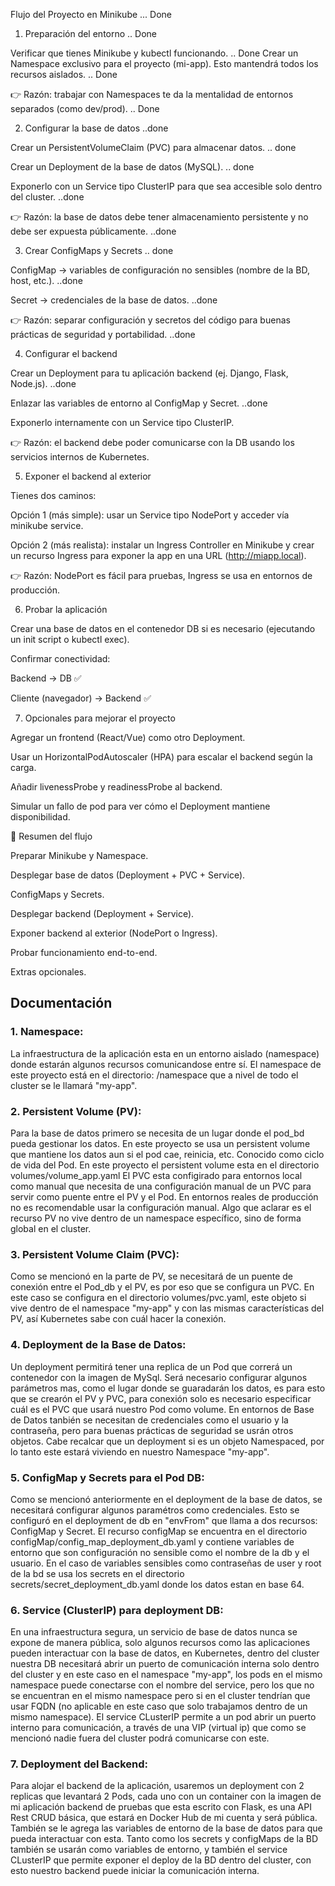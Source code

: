 Flujo del Proyecto en Minikube ... Done
1. Preparación del entorno  .. Done

Verificar que tienes Minikube y kubectl funcionando.  .. Done
Crear un Namespace exclusivo para el proyecto (mi-app). Esto mantendrá todos los recursos aislados. .. Done

👉 Razón: trabajar con Namespaces te da la mentalidad de entornos separados (como dev/prod). .. Done

2. Configurar la base de datos ..done

Crear un PersistentVolumeClaim (PVC) para almacenar datos. .. done

Crear un Deployment de la base de datos (MySQL). .. done

Exponerlo con un Service tipo ClusterIP para que sea accesible solo dentro del cluster. ..done

👉 Razón: la base de datos debe tener almacenamiento persistente y no debe ser expuesta públicamente. ..done

3. Crear ConfigMaps y Secrets .. done

ConfigMap → variables de configuración no sensibles (nombre de la BD, host, etc.). ..done

Secret → credenciales de la base de datos. ..done

👉 Razón: separar configuración y secretos del código para buenas prácticas de seguridad y portabilidad. ..done

4. Configurar el backend

Crear un Deployment para tu aplicación backend (ej. Django, Flask, Node.js). ..done

Enlazar las variables de entorno al ConfigMap y Secret. ..done

Exponerlo internamente con un Service tipo ClusterIP.

👉 Razón: el backend debe poder comunicarse con la DB usando los servicios internos de Kubernetes.

5. Exponer el backend al exterior

Tienes dos caminos:

Opción 1 (más simple): usar un Service tipo NodePort y acceder vía minikube service.

Opción 2 (más realista): instalar un Ingress Controller en Minikube y crear un recurso Ingress para exponer la app en una URL (http://miapp.local).

👉 Razón: NodePort es fácil para pruebas, Ingress se usa en entornos de producción.

6. Probar la aplicación

Crear una base de datos en el contenedor DB si es necesario (ejecutando un init script o kubectl exec).

Confirmar conectividad:

Backend → DB ✅

Cliente (navegador) → Backend ✅

7. Opcionales para mejorar el proyecto

Agregar un frontend (React/Vue) como otro Deployment.

Usar un HorizontalPodAutoscaler (HPA) para escalar el backend según la carga.

Añadir livenessProbe y readinessProbe al backend.

Simular un fallo de pod para ver cómo el Deployment mantiene disponibilidad.

🧭 Resumen del flujo

Preparar Minikube y Namespace.

Desplegar base de datos (Deployment + PVC + Service).

ConfigMaps y Secrets.

Desplegar backend (Deployment + Service).

Exponer backend al exterior (NodePort o Ingress).

Probar funcionamiento end-to-end.

Extras opcionales.


## Documentación

### 1. Namespace:
La infraestructura de la aplicación esta en un entorno aislado (namespace) donde estarán algunos recursos comunicandose entre sí.
El namespace de este proyecto está en el directorio: /namespace que a nivel de todo el cluster se le llamará "my-app".

### 2. Persistent Volume (PV):
Para la base de datos primero se necesita de un lugar donde el pod_bd pueda gestionar los datos.
En este proyecto se usa un persistent volume que mantiene los datos aun si el pod cae, reinicia, etc. Conocido como ciclo de vida del Pod.
En este proyecto el persistent volume esta en el directorio volumes/volume_app.yaml
El PVC esta configirado para entornos local como manual que necesita de una configuración manual de un PVC para servir como puente entre el PV y el Pod.
En entornos reales de producción no es recomendable usar la configuración manual.
Algo que aclarar es el recurso PV no vive dentro de un namespace específico, sino de forma global en el cluster.

### 3. Persistent Volume Claim (PVC):
Como se mencionó en la parte de PV, se necesitará de un puente de conexión entre el Pod_db y el PV, es por eso que se configura un PVC. En este caso se configura en el directorio volumes/pvc.yaml, este objeto si vive dentro de el namespace "my-app" y con las mismas características del PV, así Kubernetes sabe con cuál hacer la conexión.

### 4. Deployment de la Base de Datos:
Un deployment permitirá tener una replica de un Pod que correrá un contenedor con la imagen de MySql. Será necesario configurar algunos parámetros mas, como el lugar donde se guaradarán los datos, es para esto que se crearón el PV y PVC, para conexión solo es necesario especificar cuál es el PVC que usará nuestro Pod como volume. En entornos de Base de Datos tanbién se necesitan de credenciales como el usuario y la contraseña, pero para buenas prácticas de seguridad se usrán otros objetos. Cabe recalcar que un deployment si es un objeto Namespaced, por lo tanto este estará viviendo en nuestro Namespace "my-app".

### 5. ConfigMap y Secrets para el Pod DB:
Como se mencionó anteriormente en el deployment de la base de datos, se necesitará configurar algunos paramétros como credenciales.
Esto se configuró en el deployment de db en "envFrom" que llama a dos recursos: ConfigMap y Secret. El recurso configMap se encuentra en el directorio configMap/config_map_deployment_db.yaml y contiene variables de entorno que son configuración no sensible como el nombre de la db y el usuario.
En el caso de variables sensibles como contraseñas de user y root de la bd se usa los secrets en el directorio secrets/secret_deployment_db.yaml donde los datos estan en base 64.

### 6. Service (ClusterIP) para deployment DB:
En una infraestructura segura, un servicio de base de datos nunca se expone de manera pública, solo algunos recursos como las aplicaciones pueden interactuar con la base de datos, en Kubernetes, dentro del cluster nuestra DB necesitará abrir un puerto de comunicación interna solo dentro del cluster y en este caso en el namespace "my-app", los pods en el mismo namespace puede conectarse con el nombre del service, pero los que no se encuentran en el mismo namespace pero si en el cluster tendrían que usar FQDN (no aplicable en este caso que solo trabajamos dentro de un mismo namespace). El service CLusterIP permite a un pod abrir un puerto interno para comunicación, a través de una VIP (virtual ip) que como se mencionó nadie fuera del cluster podrá comunicarse con este. 

### 7. Deployment del Backend:
Para alojar el backend de la aplicación, usaremos un deployment con 2 replicas que levantará 2 Pods, cada uno con un container con la imagen de mi aplicación backend de pruebas que esta escrito con Flask, es una API Rest CRUD básica, que estará en Docker Hub de mi cuenta y será pública. También se le agrega las variables de entorno de la base de datos para que pueda interactuar con esta. Tanto como los secrets y configMaps de la BD también se usarán como variables de entorno, y también el service CLusterIP que permite exponer el deploy de la BD dentro del cluster, con esto nuestro backend puede iniciar la comunicación interna.

